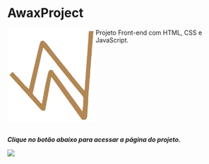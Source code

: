 # AwaxProject

<div style="display: flex;">
   <img width=200px src="/assets/images/AW-logo.png" alt="Awax-Logo">
   <span>Projeto Front-end com HTML, CSS e JavaScript.</span>
</div> <br>

_**Clique no botão abaixo para acessar a página do projeto.**_

<a href="https://ravybomfim.github.io/AwaxProject/">
   <img src="https://github.com/user-attachments/assets/e8532168-cba9-4c9a-a364-60118053b1ca"> 
<a/>
 
